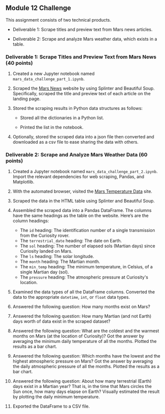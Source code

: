 ## Module 12 Challenge

This assignment consists of two technical products.

* Deliverable 1: Scrape titles and preview text from Mars news articles. 

* Deliverable 2: Scrape and analyze Mars weather data, which exists in a table.

### Deliverable 1: Scrape Titles and Preview Text from Mars News (40 points)

1. Created a new Jupyter notebook named `mars_data_challenge_part_1.ipynb`.

2. Scraped the [Mars News](https://redplanetscience.com) website by using Splinter and Beautiful Soup. Specifically, scraped the title and preview text of each article on the landing page.

3. Stored the scraping results in Python data structures as follows:

    * Stored all the dictionaries in a Python list.

    * Printed the list in the notebook.

4. Optionally, stored the scraped data into a json file then converted and downloaded as a csv file to ease sharing the data with others.

### Deliverable 2: Scrape and Analyze Mars Weather Data (60 points)

1. Created a Jupyter notebook named `mars_data_challenge_part_2.ipynb`. Import the relevant dependencies for web scraping, Pandas, and Matplotlib.

2. With the automated browser, visited the [Mars Temperature Data](https://data-class-mars-challenge.s3.amazonaws.com/Mars/index.html) site.

3. Scraped the data in the HTML table using Splinter and Beautiful Soup.

4. Assembled the scraped data into a Pandas DataFrame. The columns have the same headings as the table on the website. Here’s are the column headings:

    - The `id` heading: The identification number of a single transmission from the Curiosity rover.
    - The `terrestrial_date` heading: The date on Earth.
    - The `sol` heading: The number of elapsed sols (Martian days) since Curiosity landed on Mars.
    - The `ls` heading: The solar longitude.
    - The `month` heading: The Martian month.
    - The `min_temp` heading: The minimum temperature, in Celsius, of a single Martian day (sol).
    - The `pressure` heading: The atmospheric pressure at Curiosity's location.

5. Examined the data types of all the DataFrame columns. Converted the data to the appropriate `datetime`, `int`, or `float` data types.

6. Answered the following question: How many months exist on Mars?

7. Answered the following question: How many Martian (and not Earth) days worth of data exist in the scraped dataset?

8. Answered the following question: What are the coldest and the warmest months on Mars (at the location of Curiosity)? Got the answer by averaging the minimum daily temperature of all the months. Plotted the results as a bar chart.

9. Answered the following question: Which months have the lowest and the highest atmospheric pressure on Mars? Got the answer by averaging the daily atmospheric pressure of all the months. Plotted the results as a bar chart.

10. Answered the following question: About how many terrestrial (Earth) days exist in a Martian year? That is, in the time that Mars circles the Sun once, how many days elapse on Earth? Visually estimated the result by plotting the daily minimum temperature.

11. Exported the DataFrame to a CSV file.